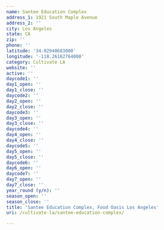 ```yaml
---
name: Santee Education Complex
address_1: 1921 South Maple Avenue
address_2: ''
city: Los Angeles
state: CA
zip: ''
phone: ''
latitude: '34.02940683000'
longitude: '-118.26162764000'
category: Cultivate LA
website: ''
active: ''
daycode1: ''
day1_open: ''
day1_close: ''
daycode2: ''
day2_open: ''
day2_close: ''
daycode3: ''
day3_open: ''
day3_close: ''
daycode4: ''
day4_open: ''
day4_close: ''
daycode5: ''
day5_open: ''
day5_close: ''
daycode6: ''
day6_open: ''
daycode7: ''
day7_open: ''
day7_close: ''
year_round (y/n): ''
season_open: ''
season_close: ''
title: 'Santee Education Complex, Food Oasis Los Angeles'
uri: /cultivate-la/santee-education-complex/

---
```

